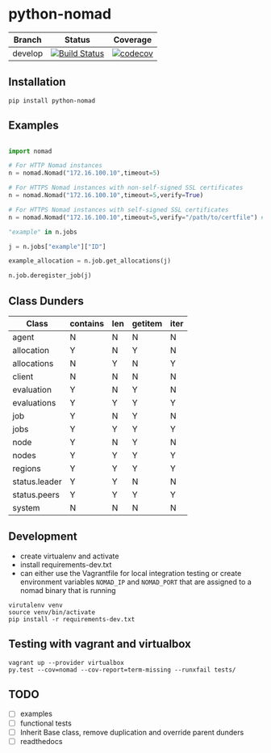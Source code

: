 # python-nomad


Branch | Status | Coverage |
---| ---| ---
develop | [![Build Status](https://travis-ci.org/jrxFive/python-nomad.svg?branch=develop)](https://travis-ci.org/jrxFive/python-nomad) | [![codecov](https://codecov.io/gh/jrxFive/python-nomad/branch/develop/graph/badge.svg)](https://codecov.io/gh/jrxFive/python-nomad)


## Installation
```
pip install python-nomad
```

## Examples
```python

import nomad

# For HTTP Nomad instances
n = nomad.Nomad("172.16.100.10",timeout=5)

# For HTTPS Nomad instances with non-self-signed SSL certificates
n = nomad.Nomad("172.16.100.10",timeout=5,verify=True)

# For HTTPS Nomad instances with self-signed SSL certificates
n = nomad.Nomad("172.16.100.10",timeout=5,verify="/path/to/certfile") # See http://docs.python-requests.org/en/master/user/advanced/#ssl-cert-verification

"example" in n.jobs

j = n.jobs["example"]["ID"]

example_allocation = n.job.get_allocations(j)

n.job.deregister_job(j)
```

## Class Dunders
| Class | contains | len | getitem | iter |
|---|---|---|---|---|
agent| N|N|N|N
allocation|Y|N|Y|N
allocations|N|Y|N|Y
client|N|N|N|N
evaluation|Y|N|Y|N
evaluations|Y|Y|Y|Y
job|Y|N|Y|N
jobs|Y|Y|Y|Y
node|Y|N|Y|N
nodes|Y|Y|Y|Y
regions|Y|Y|Y|Y
status.leader|Y|Y|N|N
status.peers|Y|Y|Y|Y
system|N|N|N|N

## Development
* create virtualenv and activate
* install requirements-dev.txt
* can either use the Vagrantfile for local integration testing or create environment variables `NOMAD_IP` and `NOMAD_PORT` that are assigned to a nomad binary that is running

```
virutalenv venv
source venv/bin/activate
pip install -r requirements-dev.txt
```

## Testing with vagrant and virtualbox
```
vagrant up --provider virtualbox
py.test --cov=nomad --cov-report=term-missing --runxfail tests/
```



## TODO
- [ ] examples
- [ ] functional tests
- [ ] Inherit Base class, remove duplication and override parent dunders
- [ ] readthedocs
